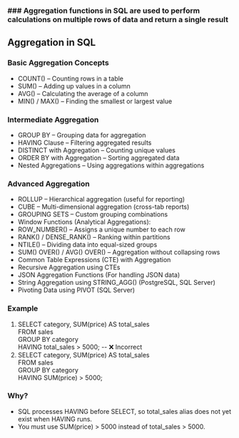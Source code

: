 ### ### Aggregation functions in SQL are used to perform calculations on multiple rows of data and return a single result

## Aggregation in SQL
### Basic Aggregation Concepts

- COUNT() – Counting rows in a table
- SUM() – Adding up values in a column
- AVG() – Calculating the average of a column
- MIN() / MAX() – Finding the smallest or largest value

### Intermediate Aggregation

- GROUP BY – Grouping data for aggregation
- HAVING Clause – Filtering aggregated results
- DISTINCT with Aggregation – Counting unique values
- ORDER BY with Aggregation – Sorting aggregated data
- Nested Aggregations – Using aggregations within aggregations

### Advanced Aggregation

- ROLLUP – Hierarchical aggregation (useful for reporting)
- CUBE – Multi-dimensional aggregation (cross-tab reports)
- GROUPING SETS – Custom grouping combinations
- Window Functions (Analytical Aggregations):
- ROW_NUMBER() – Assigns a unique number to each row
- RANK() / DENSE_RANK() – Ranking within partitions
- NTILE() – Dividing data into equal-sized groups
- SUM() OVER() / AVG() OVER() – Aggregation without collapsing rows
- Common Table Expressions (CTE) with Aggregation
- Recursive Aggregation using CTEs
- JSON Aggregation Functions (For handling JSON data)
- String Aggregation using STRING_AGG() (PostgreSQL, SQL Server)
- Pivoting Data using PIVOT (SQL Server)

### Example
1. SELECT category, SUM(price) AS total_sales<br/>
   FROM sales<br/>
   GROUP BY category<br/>
   HAVING total_sales > 5000;  -- ❌ Incorrect<br/>
2. SELECT category, SUM(price) AS total_sales<br/>
   FROM sales<br/>
   GROUP BY category<br/>
   HAVING SUM(price) > 5000;<br/>


### Why?
- SQL processes HAVING before SELECT, so total_sales alias does not yet exist when HAVING runs.
- You must use SUM(price) > 5000 instead of total_sales > 5000.